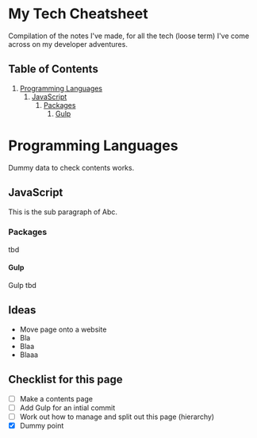 # My Tech Cheatsheet

Compilation of the notes I've made, for all the tech (loose term) I've come across on my developer adventures.

## Table of Contents

1. [Programming Languages](#programminglanguages)
    1. [JavaScript](#javascript)
        1. [Packages](#packages)
            1. [Gulp](#gulp)

# Programming Languages <a name="programminglanguages"></a>

Dummy data to check contents works.

## JavaScript <a name="javascript"></a>

This is the sub paragraph of Abc.

### Packages

tbd

#### Gulp

Gulp tbd

## Ideas

- Move page onto a website
- Bla
- Blaa
- Blaaa

## Checklist for this page

- [ ] Make a contents page
- [ ] Add Gulp for an intial commit
- [ ] Work out how to manage and split out this page (hierarchy)
- [x] Dummy point